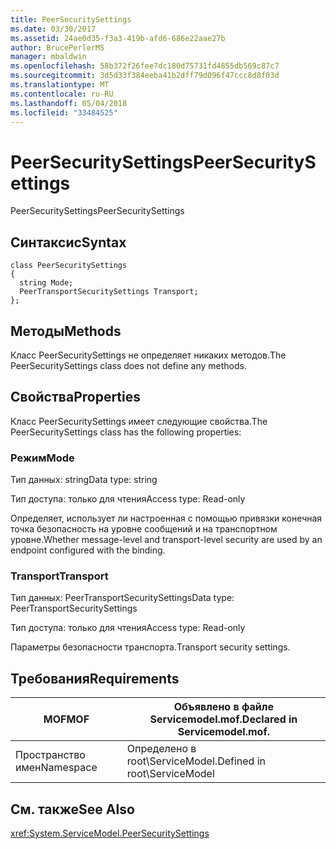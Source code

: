 ```yaml
---
title: PeerSecuritySettings
ms.date: 03/30/2017
ms.assetid: 24ae0d35-f3a3-419b-afd6-686e22aae27b
author: BrucePerlerMS
manager: mbaldwin
ms.openlocfilehash: 58b372f26fee7dc180d75731fd4855db569c87c7
ms.sourcegitcommit: 3d5d33f384eeba41b2dff79d096f47ccc8d8f03d
ms.translationtype: MT
ms.contentlocale: ru-RU
ms.lasthandoff: 05/04/2018
ms.locfileid: "33484525"
---
```

# <a name="peersecuritysettings"></a><span data-ttu-id="dac65-102">PeerSecuritySettings</span><span class="sxs-lookup"><span data-stu-id="dac65-102">PeerSecuritySettings</span></span>
<span data-ttu-id="dac65-103">PeerSecuritySettings</span><span class="sxs-lookup"><span data-stu-id="dac65-103">PeerSecuritySettings</span></span>  
  
## <a name="syntax"></a><span data-ttu-id="dac65-104">Синтаксис</span><span class="sxs-lookup"><span data-stu-id="dac65-104">Syntax</span></span>  
  
```  
class PeerSecuritySettings  
{  
  string Mode;  
  PeerTransportSecuritySettings Transport;  
};  
```  
  
## <a name="methods"></a><span data-ttu-id="dac65-105">Методы</span><span class="sxs-lookup"><span data-stu-id="dac65-105">Methods</span></span>  
 <span data-ttu-id="dac65-106">Класс PeerSecuritySettings не определяет никаких методов.</span><span class="sxs-lookup"><span data-stu-id="dac65-106">The PeerSecuritySettings class does not define any methods.</span></span>  
  
## <a name="properties"></a><span data-ttu-id="dac65-107">Свойства</span><span class="sxs-lookup"><span data-stu-id="dac65-107">Properties</span></span>  
 <span data-ttu-id="dac65-108">Класс PeerSecuritySettings имеет следующие свойства.</span><span class="sxs-lookup"><span data-stu-id="dac65-108">The PeerSecuritySettings class has the following properties:</span></span>  
  
### <a name="mode"></a><span data-ttu-id="dac65-109">Режим</span><span class="sxs-lookup"><span data-stu-id="dac65-109">Mode</span></span>  
 <span data-ttu-id="dac65-110">Тип данных: string</span><span class="sxs-lookup"><span data-stu-id="dac65-110">Data type: string</span></span>  
  
 <span data-ttu-id="dac65-111">Тип доступа: только для чтения</span><span class="sxs-lookup"><span data-stu-id="dac65-111">Access type: Read-only</span></span>  
  
 <span data-ttu-id="dac65-112">Определяет, использует ли настроенная с помощью привязки конечная точка безопасность на уровне сообщений и на транспортном уровне.</span><span class="sxs-lookup"><span data-stu-id="dac65-112">Whether message-level and transport-level security are used by an endpoint configured with the binding.</span></span>  
  
### <a name="transport"></a><span data-ttu-id="dac65-113">Transport</span><span class="sxs-lookup"><span data-stu-id="dac65-113">Transport</span></span>  
 <span data-ttu-id="dac65-114">Тип данных: PeerTransportSecuritySettings</span><span class="sxs-lookup"><span data-stu-id="dac65-114">Data type: PeerTransportSecuritySettings</span></span>  
  
 <span data-ttu-id="dac65-115">Тип доступа: только для чтения</span><span class="sxs-lookup"><span data-stu-id="dac65-115">Access type: Read-only</span></span>  
  
 <span data-ttu-id="dac65-116">Параметры безопасности транспорта.</span><span class="sxs-lookup"><span data-stu-id="dac65-116">Transport security settings.</span></span>  
  
## <a name="requirements"></a><span data-ttu-id="dac65-117">Требования</span><span class="sxs-lookup"><span data-stu-id="dac65-117">Requirements</span></span>  
  
|<span data-ttu-id="dac65-118">MOF</span><span class="sxs-lookup"><span data-stu-id="dac65-118">MOF</span></span>|<span data-ttu-id="dac65-119">Объявлено в файле Servicemodel.mof.</span><span class="sxs-lookup"><span data-stu-id="dac65-119">Declared in Servicemodel.mof.</span></span>|  
|---------|-----------------------------------|  
|<span data-ttu-id="dac65-120">Пространство имен</span><span class="sxs-lookup"><span data-stu-id="dac65-120">Namespace</span></span>|<span data-ttu-id="dac65-121">Определено в root\ServiceModel.</span><span class="sxs-lookup"><span data-stu-id="dac65-121">Defined in root\ServiceModel</span></span>|  
  
## <a name="see-also"></a><span data-ttu-id="dac65-122">См. также</span><span class="sxs-lookup"><span data-stu-id="dac65-122">See Also</span></span>  
 <xref:System.ServiceModel.PeerSecuritySettings>
